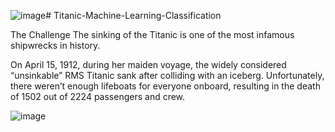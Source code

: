 ![image](https://github.com/kryandhi/Titanic-Machine-Learning-Classification/assets/91004582/61ead8ec-e5f0-4e5f-a8fc-bd7019bf038c)# Titanic-Machine-Learning-Classification

The Challenge
The sinking of the Titanic is one of the most infamous shipwrecks in history.

On April 15, 1912, during her maiden voyage, the widely considered “unsinkable” RMS Titanic sank after colliding with an iceberg. Unfortunately, there weren’t enough lifeboats for everyone onboard, resulting in the death of 1502 out of 2224 passengers and crew.

![image](https://github.com/kryandhi/Titanic-Machine-Learning-Classification/assets/91004582/67344364-33bd-44d7-99d7-79f03c025191)
